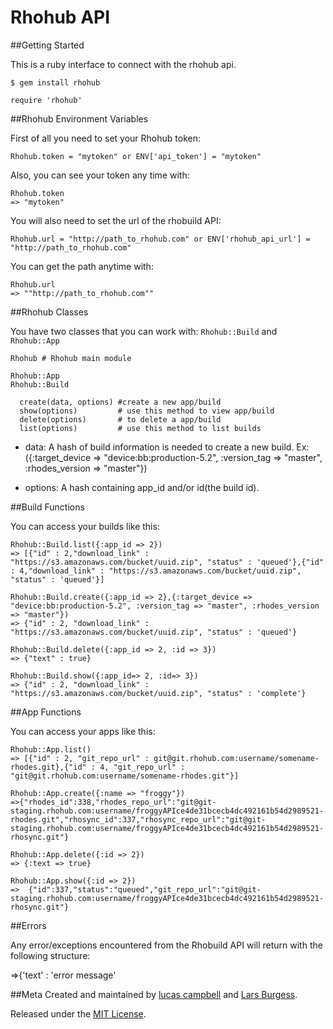 Rhohub API
==================
##Getting Started

This is a ruby interface to connect with the rhohub api. 

	$ gem install rhohub

	require 'rhohub'

##Rhohub Environment Variables

First of all you need to set your Rhohub token:

	Rhohub.token = "mytoken" or ENV['api_token'] = "mytoken"

Also, you can see your token any time with:

	Rhohub.token
	=> "mytoken"

You will also need to set the url of the rhobuild API:

    Rhohub.url = "http://path_to_rhohub.com" or ENV['rhohub_api_url'] = "http://path_to_rhohub.com"

You can get the path anytime with:
 
    Rhohub.url
    => ""http://path_to_rhohub.com""
	
##Rhohub Classes

You have two classes that you can work with: `Rhohub::Build` and `Rhohub::App`

	Rhohub # Rhohub main module
	
	Rhohub::App 
	Rhohub::Build
		
	  create(data, options) #create a new app/build
	  show(options)         # use this method to view app/build
	  delete(options)       # to delete a app/build
	  list(options)         # use this method to list builds

* data: A hash of build information is needed to create a new build. Ex:({:target_device => "device:bb:production-5.2", :version_tag => "master", :rhodes_version => "master"})
		
* options: A hash containing app_id and/or id(the build id).

##Build Functions

You can access your builds like this:

	Rhohub::Build.list({:app_id => 2})
	=> [{"id" : 2,"download_link" : "https://s3.amazonaws.com/bucket/uuid.zip", "status" : 'queued'},{"id" : 4,"download_link" : "https://s3.amazonaws.com/bucket/uuid.zip", "status" : 'queued'}]
	
	Rhohub::Build.create({:app_id => 2},{:target_device => "device:bb:production-5.2", :version_tag => "master", :rhodes_version => "master"})
	=> {"id" : 2, "download_link" : "https://s3.amazonaws.com/bucket/uuid.zip", "status" : 'queued'}
	
	Rhohub::Build.delete({:app_id => 2, :id => 3})
	=> {"text" : true}
	
	Rhohub::Build.show({:app_id=> 2, :id=> 3})
	=> {"id" : 2, "download_link" : "https://s3.amazonaws.com/bucket/uuid.zip", "status" : 'complete'}


##App Functions

You can access your apps like this:

    Rhohub::App.list()
	=> [{"id" : 2, "git_repo_url" : git@git.rhohub.com:username/somename-rhodes.git},{"id" : 4, "git_repo_url" : "git@git.rhohub.com:username/somename-rhodes.git"}]
	
	Rhohub::App.create({:name => "froggy"})
	=>{"rhodes_id":338,"rhodes_repo_url":"git@git-staging.rhohub.com:username/froggyAPIce4de31bcecb4dc492161b54d2989521-rhodes.git","rhosync_id":337,"rhosync_repo_url":"git@git-staging.rhohub.com:username/froggyAPIce4de31bcecb4dc492161b54d2989521-rhosync.git"}
	
	Rhohub::App.delete({:id => 2})
	=> {:text => true}
	
    Rhohub::App.show({:id => 2})	
	=>  {"id":337,"status":"queued","git_repo_url":"git@git-staging.rhohub.com:username/froggyAPIce4de31bcecb4dc492161b54d2989521-rhosync.git"}

##Errors

Any error/exceptions encountered from the Rhobuild API will return with the following structure:

=>{'text' : 'error message'


##Meta
Created and maintained by [lucas campbell](https://github.com/lucascampbell) and [Lars Burgess](https://github.com/larsburgess).

Released under the [MIT License](http://www.opensource.org/licenses/mit-license.php).